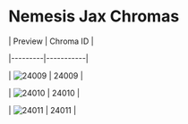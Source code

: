 # Nemesis Jax Chromas


| Preview | Chroma ID |

|---------|-----------|

| ![24009](https://raw.communitydragon.org/latest/plugins/rcp-be-lol-game-data/global/default/v1/champion-chroma-images/24/24009.png) | 24009 |

| ![24010](https://raw.communitydragon.org/latest/plugins/rcp-be-lol-game-data/global/default/v1/champion-chroma-images/24/24010.png) | 24010 |

| ![24011](https://raw.communitydragon.org/latest/plugins/rcp-be-lol-game-data/global/default/v1/champion-chroma-images/24/24011.png) | 24011 |